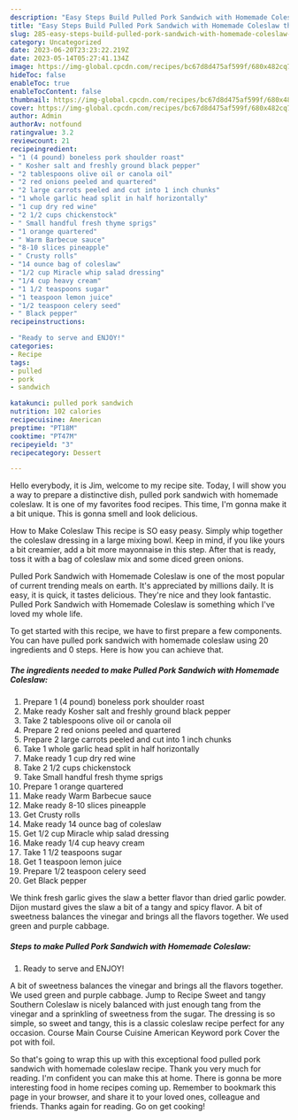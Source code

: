 ```yaml
---
description: "Easy Steps Build Pulled Pork Sandwich with Homemade Coleslaw the Very Delicious"
title: "Easy Steps Build Pulled Pork Sandwich with Homemade Coleslaw the Very Delicious"
slug: 285-easy-steps-build-pulled-pork-sandwich-with-homemade-coleslaw-the-very-delicious
category: Uncategorized
date: 2023-06-20T23:23:22.219Z
date: 2023-05-14T05:27:41.134Z
image: https://img-global.cpcdn.com/recipes/bc67d8d475af599f/680x482cq70/pulled-pork-sandwich-with-homemade-coleslaw-recipe-main-photo.jpg
hideToc: false
enableToc: true
enableTocContent: false
thumbnail: https://img-global.cpcdn.com/recipes/bc67d8d475af599f/680x482cq70/pulled-pork-sandwich-with-homemade-coleslaw-recipe-main-photo.jpg
cover: https://img-global.cpcdn.com/recipes/bc67d8d475af599f/680x482cq70/pulled-pork-sandwich-with-homemade-coleslaw-recipe-main-photo.jpg
author: Admin
authorAv: notfound
ratingvalue: 3.2
reviewcount: 21
recipeingredient:
- "1 (4 pound) boneless pork shoulder roast"
- " Kosher salt and freshly ground black pepper"
- "2 tablespoons olive oil or canola oil"
- "2 red onions peeled and quartered"
- "2 large carrots peeled and cut into 1 inch chunks"
- "1 whole garlic head split in half horizontally"
- "1 cup dry red wine"
- "2 1/2 cups chickenstock"
- " Small handful fresh thyme sprigs"
- "1 orange quartered"
- " Warm Barbecue sauce"
- "8-10 slices pineapple"
- " Crusty rolls"
- "14 ounce bag of coleslaw"
- "1/2 cup Miracle whip salad dressing"
- "1/4 cup heavy cream"
- "1 1/2 teaspoons sugar"
- "1 teaspoon lemon juice"
- "1/2 teaspoon celery seed"
- " Black pepper"
recipeinstructions:

- "Ready to serve and ENJOY!"
categories:
- Recipe
tags:
- pulled
- pork
- sandwich

katakunci: pulled pork sandwich 
nutrition: 102 calories
recipecuisine: American
preptime: "PT18M"
cooktime: "PT47M"
recipeyield: "3"
recipecategory: Dessert

---
```



Hello everybody, it is Jim, welcome to my recipe site. Today, I will show you a way to prepare a distinctive dish, pulled pork sandwich with homemade coleslaw. It is one of my favorites food recipes. This time, I'm gonna make it a bit unique. This is gonna smell and look delicious.

How to Make Coleslaw This recipe is SO easy peasy. Simply whip together the coleslaw dressing in a large mixing bowl. Keep in mind, if you like yours a bit creamier, add a bit more mayonnaise in this step. After that is ready, toss it with a bag of coleslaw mix and some diced green onions.

Pulled Pork Sandwich with Homemade Coleslaw is one of the most popular of current trending meals on earth. It's appreciated by millions daily. It is easy, it is quick, it tastes delicious. They're nice and they look fantastic. Pulled Pork Sandwich with Homemade Coleslaw is something which I've loved my whole life.


To get started with this recipe, we have to first prepare a few components. You can have pulled pork sandwich with homemade coleslaw using 20 ingredients and 0 steps. Here is how you can achieve that.

<!--inarticleads1-->

##### The ingredients needed to make Pulled Pork Sandwich with Homemade Coleslaw:

1. Prepare 1 (4 pound) boneless pork shoulder roast
1. Make ready  Kosher salt and freshly ground black pepper
1. Take 2 tablespoons olive oil or canola oil
1. Prepare 2 red onions peeled and quartered
1. Prepare 2 large carrots peeled and cut into 1 inch chunks
1. Take 1 whole garlic head split in half horizontally
1. Make ready 1 cup dry red wine
1. Take 2 1/2 cups chickenstock
1. Take  Small handful fresh thyme sprigs
1. Prepare 1 orange quartered
1. Make ready  Warm Barbecue sauce
1. Make ready 8-10 slices pineapple
1. Get  Crusty rolls
1. Make ready 14 ounce bag of coleslaw
1. Get 1/2 cup Miracle whip salad dressing
1. Make ready 1/4 cup heavy cream
1. Take 1 1/2 teaspoons sugar
1. Get 1 teaspoon lemon juice
1. Prepare 1/2 teaspoon celery seed
1. Get  Black pepper


We think fresh garlic gives the slaw a better flavor than dried garlic powder. Dijon mustard gives the slaw a bit of a tangy and spicy flavor. A bit of sweetness balances the vinegar and brings all the flavors together. We used green and purple cabbage. 

<!--inarticleads2-->

##### Steps to make Pulled Pork Sandwich with Homemade Coleslaw:


1. Ready to serve and ENJOY!

A bit of sweetness balances the vinegar and brings all the flavors together. We used green and purple cabbage. Jump to Recipe Sweet and tangy Southern Coleslaw is nicely balanced with just enough tang from the vinegar and a sprinkling of sweetness from the sugar. The dressing is so simple, so sweet and tangy, this is a classic coleslaw recipe perfect for any occasion. Course Main Course Cuisine American Keyword pork Cover the pot with foil. 

So that's going to wrap this up with this exceptional food pulled pork sandwich with homemade coleslaw recipe. Thank you very much for reading. I'm confident you can make this at home. There is gonna be more interesting food in home recipes coming up. Remember to bookmark this page in your browser, and share it to your loved ones, colleague and friends. Thanks again for reading. Go on get cooking!
